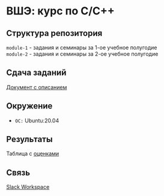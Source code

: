 # ВШЭ: курс по C/C++

## Структура репозитория

`module-1` - задания и семинары за 1-ое учебное полугодие</br>
`module-2` - задания и семинары за 2-ое учебное полугодие</br>

## Сдача заданий

[Документ с описанием](docs/submitting.md)

## Окружение

* `ОC:` Ubuntu:20.04

## Результаты

Таблица с [оценками](https://docs.google.com/spreadsheets/d/135Sc1STb6vrWEQqt6RVSmQmCwK8M7J7ywcRZyaxgCy0/edit?usp=sharing)

## Связь

[Slack Workspace](https://join.slack.com/t/1c-hseworkspace/shared_invite/zt-h4q9ff3l-oKj26qGMHhmoLH5G7hDpYA)